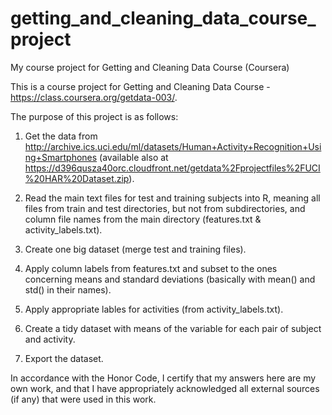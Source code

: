 getting_and_cleaning_data_course_project
========================================

My course project for Getting and Cleaning Data Course (Coursera)

This is a course project for Getting and Cleaning Data Course - https://class.coursera.org/getdata-003/.

The purpose of this project is as follows:

1. Get the data from http://archive.ics.uci.edu/ml/datasets/Human+Activity+Recognition+Using+Smartphones 
(available also at https://d396qusza40orc.cloudfront.net/getdata%2Fprojectfiles%2FUCI%20HAR%20Dataset.zip).

2. Read the main text files for test and training subjects into R, meaning all files from train and test directories,
but not from subdirectories, and column file names from the main directory (features.txt & activity_labels.txt).

3. Create one big dataset (merge test and training files).

4. Apply column labels from features.txt and subset to the ones concerning means and standard deviations
(basically with mean() and std() in their names).

5. Apply appropriate lables for activities (from activity_labels.txt).

6. Create a tidy dataset with means of the variable for each pair of subject and activity. 

7. Export the dataset.

In accordance with the Honor Code, I certify that my answers here are my own work, 
and that I have appropriately acknowledged all external sources (if any) that were used in this work.
